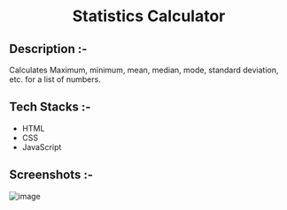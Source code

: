 # <p align="center">Statistics Calculator</p>

## Description :-

Calculates Maximum, minimum, mean, median, mode, standard deviation, etc. for a list of numbers.

## Tech Stacks :-

- HTML
- CSS
- JavaScript

## Screenshots :-

![image](https://github.com/kom-senapati/CalcDiverse/assets/92045934/bae15a29-1892-4375-a70c-fda3a1c8fd0a)

